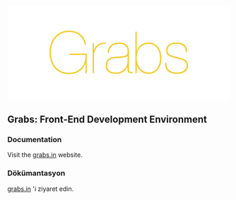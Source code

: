 ![duo](app/img/grabs/grabs.png)

## Grabs: Front-End Development Environment

### Documentation

Visit the [grabs.in](http://grabs.in) website.

### Dökümantasyon

[grabs.in](http://grabs.in/tr) 'i ziyaret edin.
